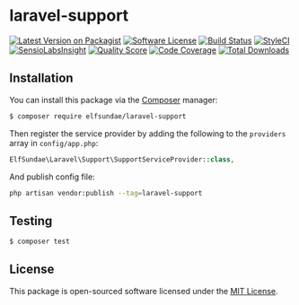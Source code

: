 # laravel-support

[![Latest Version on Packagist](https://img.shields.io/packagist/v/elfsundae/laravel-support.svg?style=flat-square)](https://packagist.org/packages/elfsundae/laravel-support)
[![Software License](https://img.shields.io/badge/license-MIT-brightgreen.svg?style=flat-square)](LICENSE.md)
[![Build Status](https://img.shields.io/travis/ElfSundae/laravel-support/master.svg?style=flat-square)](https://travis-ci.org/ElfSundae/laravel-support)
[![StyleCI](https://styleci.io/repos/94118310/shield)](https://styleci.io/repos/94118310)
[![SensioLabsInsight](https://img.shields.io/sensiolabs/i/7e3f59ed-c717-4fa1-981a-96e7094d1234.svg?style=flat-square)](https://insight.sensiolabs.com/projects/7e3f59ed-c717-4fa1-981a-96e7094d1234)
[![Quality Score](https://img.shields.io/scrutinizer/g/elfsundae/laravel-support.svg?style=flat-square)](https://scrutinizer-ci.com/g/elfsundae/laravel-support)
[![Code Coverage](https://img.shields.io/scrutinizer/coverage/g/elfsundae/laravel-support/master.svg?style=flat-square)](https://scrutinizer-ci.com/g/elfsundae/laravel-support/?branch=master)
[![Total Downloads](https://img.shields.io/packagist/dt/elfsundae/laravel-support.svg?style=flat-square)](https://packagist.org/packages/elfsundae/laravel-support)

## Installation

You can install this package via the [Composer](https://getcomposer.org) manager:

```sh
$ composer require elfsundae/laravel-support
```

Then register the service provider by adding the following to the `providers` array in `config/app.php`:

```php
ElfSundae\Laravel\Support\SupportServiceProvider::class,
```

And publish config file:

```sh
php artisan vendor:publish --tag=laravel-support
```

## Testing

```sh
$ composer test
```

## License

This package is open-sourced software licensed under the [MIT License](LICENSE.md).

